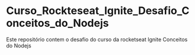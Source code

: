 # Curso_Rockteseat_Ignite_Desafio_Conceitos_do_Nodejs
Este repositório contem o desafio do curso da rocketseat Ignite Conceitos do Nodejs
